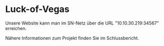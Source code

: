 # Luck-of-Vegas

Unsere Website kann man im SN-Netz über die URL "10.10.30.219:34567" erreichen.

Nähere Informationen zum Projekt finden Sie im Schlussbericht.
